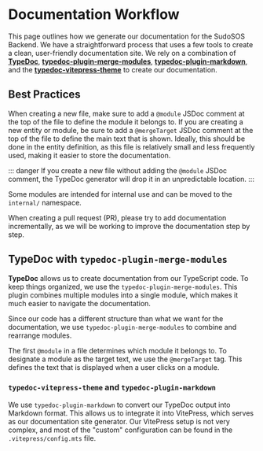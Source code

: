 # Documentation Workflow

This page outlines how we generate our documentation for the SudoSOS Backend. We have a straightforward process that uses a few tools to create a clean, user-friendly documentation site. We rely on a combination of [**TypeDoc**](https://typedoc.org/), [**typedoc-plugin-merge-modules**](https://github.com/krisztianb/typedoc-plugin-merge-modules), [**typedoc-plugin-markdown**](https://www.npmjs.com/package/typedoc-plugin-markdown), and the [**typedoc-vitepress-theme**](https://www.typedoc-plugin-markdown.org/plugins/vitepress) to create our documentation.

## Best Practices

When creating a new file, make sure to add a `@module` JSDoc comment at the top of the file to define the module it belongs to. If you are creating a new entity or module, be sure to add a `@mergeTarget` JSDoc comment at the top of the file to define the main text that is shown. Ideally, this should be done in the entity definition, as this file is relatively small and less frequently used, making it easier to store the documentation.

::: danger
If you create a new file without adding the `@module` JSDoc comment, the TypeDoc generator will drop it in an unpredictable location.
:::

Some modules are intended for internal use and can be moved to the `internal/` namespace.

When creating a pull request (PR), please try to add documentation incrementally, as we will be working to improve the documentation step by step.

## TypeDoc with `typedoc-plugin-merge-modules`

**TypeDoc** allows us to create documentation from our TypeScript code. To keep things organized, we use the `typedoc-plugin-merge-modules`. This plugin combines multiple modules into a single module, which makes it much easier to navigate the documentation.

Since our code has a different structure than what we want for the documentation, we use `typedoc-plugin-merge-modules` to combine and rearrange modules.

The first `@module` in a file determines which module it belongs to. To designate a module as the target text, we use the `@mergeTarget` tag. This defines the text that is displayed when a user clicks on a module.

### `typedoc-vitepress-theme` and `typedoc-plugin-markdown`

We use `typedoc-plugin-markdown` to convert our TypeDoc output into Markdown format. This allows us to integrate it into VitePress, which serves as our documentation site generator. Our VitePress setup is not very complex, and most of the "custom" configuration can be found in the `.vitepress/config.mts` file.
